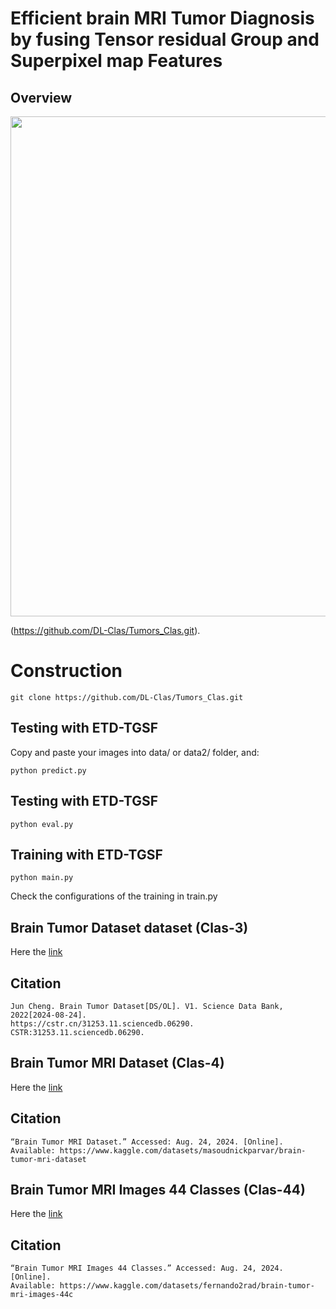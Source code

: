 # Efficient brain MRI Tumor Diagnosis by fusing Tensor residual Group and Superpixel map Features

## Overview

<div style="text-align:center"><img src='imgs/teedBanner.png' width=800>
</div>

(https://github.com/DL-Clas/Tumors_Clas.git).

# Construction

    git clone https://github.com/DL-Clas/Tumors_Clas.git


## Testing with ETD-TGSF

Copy and paste your images into data/ or data2/ folder, and:

    python predict.py

## Testing with ETD-TGSF

    python eval.py
    
## Training with ETD-TGSF
    
    python main.py

Check the configurations of the training in train.py


## Brain Tumor Dataset dataset (Clas-3)

Here the [link](https://www.scidb.cn/en/detail?dataSetId=faa44e0a12da4c11aeee91cc3c8ac11e#detail_start)

## Citation

```
Jun Cheng. Brain Tumor Dataset[DS/OL]. V1. Science Data Bank, 2022[2024-08-24]. 
https://cstr.cn/31253.11.sciencedb.06290. CSTR:31253.11.sciencedb.06290.
```

## Brain Tumor MRI Dataset (Clas-4)

Here the [link](https://www.kaggle.com/datasets/masoudnickparvar/brain-tumor-mri-dataset)

## Citation

```
“Brain Tumor MRI Dataset.” Accessed: Aug. 24, 2024. [Online]. 
Available: https://www.kaggle.com/datasets/masoudnickparvar/brain-tumor-mri-dataset
```
## Brain Tumor MRI Images 44 Classes (Clas-44)

Here the [link](https://www.kaggle.com/datasets/fernando2rad/brain-tumor-mri-images-44c?select=Astrocitoma+T1)

## Citation

```
“Brain Tumor MRI Images 44 Classes.” Accessed: Aug. 24, 2024. [Online]. 
Available: https://www.kaggle.com/datasets/fernando2rad/brain-tumor-mri-images-44c
```